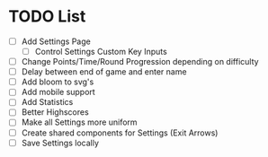 # TODO List

- [ ] Add Settings Page
  - [ ] Control Settings Custom Key Inputs
- [ ] Change Points/Time/Round Progression depending on difficulty
- [ ] Delay between end of game and enter name
- [ ] Add bloom to svg's
- [ ] Add mobile support
- [ ] Add Statistics
- [ ] Better Highscores
- [ ] Make all Settings more uniform
- [ ] Create shared components for Settings (Exit Arrows)
- [ ] Save Settings locally